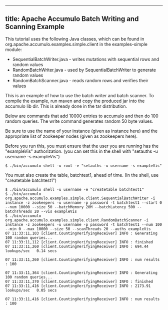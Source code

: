 <!--
Licensed to the Apache Software Foundation (ASF) under one or more
contributor license agreements.  See the NOTICE file distributed with
this work for additional information regarding copyright ownership.
The ASF licenses this file to You under the Apache License, Version 2.0
(the "License"); you may not use this file except in compliance with
the License.  You may obtain a copy of the License at

    http://www.apache.org/licenses/LICENSE-2.0

Unless required by applicable law or agreed to in writing, software
distributed under the License is distributed on an "AS IS" BASIS,
WITHOUT WARRANTIES OR CONDITIONS OF ANY KIND, either express or implied.
See the License for the specific language governing permissions and
limitations under the License.
-->
---
title: Apache Accumulo Batch Writing and Scanning Example
---

This tutorial uses the following Java classes, which can be found in org.apache.accumulo.examples.simple.client in the examples-simple module:

 * SequentialBatchWriter.java - writes mutations with sequential rows and random values
 * RandomBatchWriter.java - used by SequentialBatchWriter to generate random values
 * RandomBatchScanner.java - reads random rows and verifies their values

This is an example of how to use the batch writer and batch scanner. To compile
the example, run maven and copy the produced jar into the accumulo lib dir.
This is already done in the tar distribution.

Below are commands that add 10000 entries to accumulo and then do 100 random
queries. The write command generates random 50 byte values.

Be sure to use the name of your instance (given as instance here) and the appropriate
list of zookeeper nodes (given as zookeepers here).

Before you run this, you must ensure that the user you are running has the
"exampleVis" authorization. (you can set this in the shell with "setauths -u username -s exampleVis")

    $ ./bin/accumulo shell -u root -e "setauths -u username -s exampleVis"

You must also create the table, batchtest1, ahead of time. (In the shell, use "createtable batchtest1")

    $ ./bin/accumulo shell -u username -e "createtable batchtest1"
    $ ./bin/accumulo org.apache.accumulo.examples.simple.client.SequentialBatchWriter -i instance -z zookeepers -u username -p password -t batchtest1 --start 0 --num 10000 --size 50 --batchMemory 20M --batchLatency 500 --batchThreads 20 --vis exampleVis
    $ ./bin/accumulo org.apache.accumulo.examples.simple.client.RandomBatchScanner -i instance -z zookeepers -u username -p password -t batchtest1 --num 100 --min 0 --max 10000 --size 50 --scanThreads 20 --auths exampleVis
    07 11:33:11,103 [client.CountingVerifyingReceiver] INFO : Generating 100 random queries...
    07 11:33:11,112 [client.CountingVerifyingReceiver] INFO : finished
    07 11:33:11,260 [client.CountingVerifyingReceiver] INFO : 694.44 lookups/sec   0.14 secs

    07 11:33:11,260 [client.CountingVerifyingReceiver] INFO : num results : 100

    07 11:33:11,364 [client.CountingVerifyingReceiver] INFO : Generating 100 random queries...
    07 11:33:11,370 [client.CountingVerifyingReceiver] INFO : finished
    07 11:33:11,416 [client.CountingVerifyingReceiver] INFO : 2173.91 lookups/sec   0.05 secs

    07 11:33:11,416 [client.CountingVerifyingReceiver] INFO : num results : 100

